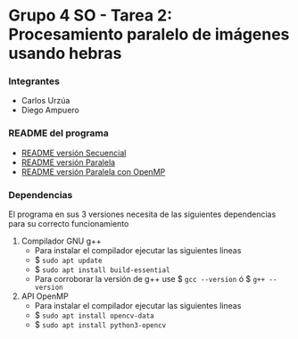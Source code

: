 # Grupo 4 SO - Tarea 2: Procesamiento paralelo de imágenes usando hebras

### Integrantes
- Carlos Urzúa
- Diego Ampuero

### README del programa
   - [README versión Secuencial](src/Secuencial/README-secuencial.md)
   - [README versión Paralela](src/Paralela/README-paralela.md)
   - [README versión Paralela con OpenMP](src/ParalelaOpenMP/README-paralela-OpenMP.md)

### Dependencias
El programa en sus 3 versiones necesita de las siguientes dependencias para su correcto funcionamiento
1. Compilador GNU g++
   - Para instalar el compilador ejecutar las siguientes lineas
   - $ `sudo apt update`
   - $ `sudo apt install build-essential`
   - Para corroborar la versión de g++ use $ `gcc --version` ó $ `g++ --version`
2. API OpenMP
   - Para instalar el compilador ejecutar las siguientes lineas
   - $ `sudo apt install opencv-data`
   - $ `sudo apt install python3-opencv`